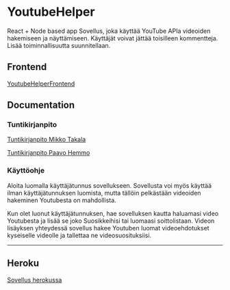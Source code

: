 # YoutubeHelper
React + Node based app
Sovellus, joka käyttää YouTube APIa videoiden hakemiseen ja näyttämiseen.
Käyttäjät voivat jättää toisilleen kommentteja.
Lisää toiminnallisuutta suunnitellaan.

## Frontend

[YoutubeHelperFrontend](https://github.com/Pate1337/YoutubeHelperFrontend)

## Documentation

### Tuntikirjanpito

[Tuntikirjanpito Mikko Takala](https://github.com/Pate1337/YoutubeHelper/blob/master/documentation/tuntikirjanpito/MikkoTakala.md)

[Tuntikirjanpito Paavo Hemmo](https://github.com/Pate1337/YoutubeHelper/blob/master/documentation/tuntikirjanpito/PaavoHemmo.md)

### Käyttöohje

Aloita luomalla käyttäjätunnus sovellukseen.
Sovellusta voi myös käyttää ilman käyttäjätunnuksen luomista, mutta tällöin pelkästään videoiden hakeminen Youtubesta on mahdollista.

Kun olet luonut käyttäjätunnuksen, hae sovelluksen kautta haluamasi video Youtubesta ja lisää se joko Suosikkeihisi tai luomaasi soittolistaan.
Videon lisäyksen yhteydessä sovellus hakee Youtuben luomat videoehdotukset kyseiselle videolle ja tallettaa ne videosuosituksiisi.

--------------------------------

## Heroku

[Sovellus herokussa](https://youtubehelper.herokuapp.com/)
